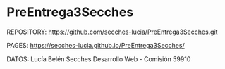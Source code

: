 # PreEntrega3Secches

REPOSITORY: https://github.com/secches-lucia/PreEntrega3Secches.git

PAGES: https://secches-lucia.github.io/PreEntrega3Secches/

DATOS:
Lucía Belén Secches
Desarrollo Web - Comisión 59910